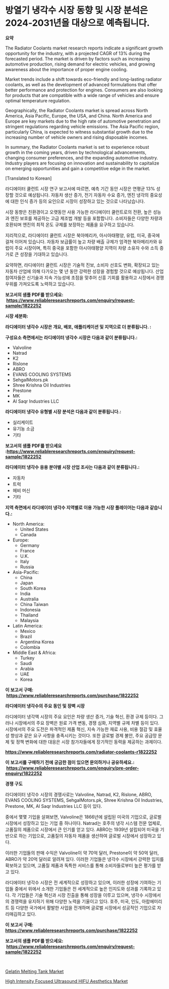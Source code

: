 <p><h1>방열기 냉각수 시장 동향 및 시장 분석은 2024-2031년을 대상으로 예측됩니다.</h1></p><p><strong>요약</strong></p>
<p><p>The Radiator Coolants market research reports indicate a significant growth opportunity for the industry, with a projected CAGR of 13% during the forecasted period. The market is driven by factors such as increasing automotive production, rising demand for electric vehicles, and growing awareness about the importance of proper engine cooling.</p><p>Market trends include a shift towards eco-friendly and long-lasting radiator coolants, as well as the development of advanced formulations that offer better performance and protection for engines. Consumers are also looking for products that are compatible with a wide range of vehicles and ensure optimal temperature regulation.</p><p>Geographically, the Radiator Coolants market is spread across North America, Asia Pacific, Europe, the USA, and China. North America and Europe are key markets due to the high rate of automotive penetration and stringent regulations regarding vehicle emissions. The Asia Pacific region, particularly China, is expected to witness substantial growth due to the increasing number of vehicle owners and rising disposable incomes.</p><p>In summary, the Radiator Coolants market is set to experience robust growth in the coming years, driven by technological advancements, changing consumer preferences, and the expanding automotive industry. Industry players are focusing on innovation and sustainability to capitalize on emerging opportunities and gain a competitive edge in the market.</p><p>[Translated to Korean]</p><p>라디에이터 쿨런트 시장 연구 보고서에 따르면, 예측 기간 동안 시장은 연평균 13% 성장할 것으로 예상됩니다. 자동차 생산 증가, 전기 자동차 수요 증가, 엔진 냉각의 중요성에 대한 인식 증가 등의 요인으로 시장이 성장하고 있는 것으로 나타났습니다.</p><p>시장 동향은 친환경이고 오랫동안 사용 가능한 라디에이터 쿨런트로의 전환, 높은 성능과 엔진 보호를 제공하는 고급 제조법 개발 등을 포함합니다. 소비자들은 다양한 차량과 호환되며 엔진의 최적 온도 규제를 보장하는 제품을 요구하고 있습니다.</p><p>지리적으로, 라디에이터 쿨런트 시장은 북아메리카, 아시아태평양, 유럽, 미국, 중국에 걸쳐 이어져 있습니다. 자동차 보급률이 높고 차량 배출 규제가 엄격한 북아메리카와 유럽이 주요 시장이며, 특히 중국을 포함한 아시아태평양 지역이 차량 소유자 수와 소득 증가로 큰 성장을 기대하고 있습니다.</p><p>요약하면, 라디에이터 쿨런트 시장은 기술적 진보, 소비자 선호도 변화, 확장되고 있는 자동차 산업에 의해 다가오는 몇 년 동안 강력한 성장을 경험할 것으로 예상됩니다. 산업 참여자들은 신기술과 지속 가능성에 초점을 맞추어 신흥 기회를 활용하고 시장에서 경쟁 우위를 가져오도록 노력하고 있습니다.</p></p>
<p><strong>보고서의 샘플 PDF를 받으세요: &nbsp;<a href="https://www.reliableresearchreports.com/enquiry/request-sample/1822252">https://www.reliableresearchreports.com/enquiry/request-sample/1822252</a></strong></p>
<p><strong>시장 세분화:</strong></p>
<p><strong> 라디에이터 냉각수 시장은 개요, 배포, 애플리케이션 및 지역으로 더 분류됩니다. :</strong></p>
<p><strong>구성요소 측면에서는 라디에이터 냉각수 시장은 다음과 같이 분류됩니다.:</strong></p>
<p><ul><li>Valvoline</li><li>Natrad</li><li>K2</li><li>Rislone</li><li>ABRO</li><li>EVANS COOLING SYSTEMS</li><li>SehgalMotors.pk</li><li>Shree Krishna Oil Industries</li><li>Prestone</li><li>MK</li><li>Al Saqr Industries LLC</li></ul></p>
<p><strong> 라디에이터 냉각수 유형별 시장 분석은 다음과 같이 분류됩니다.:</strong></p>
<p><ul><li>실리케이트</li><li>유기농 소금</li><li>기타</li></ul></p>
<p><strong>보고서의 샘플 PDF를 받으세요 :<a href="https://www.reliableresearchreports.com/enquiry/request-sample/1822252">https://www.reliableresearchreports.com/enquiry/request-sample/1822252</a></strong></p>
<p><strong> 라디에이터 냉각수 응용 분야별 시장 산업 조사는 다음과 같이 분류됩니다.:</strong></p>
<p><ul><li>자동차</li><li>트럭</li><li>헤비 머신</li><li>기타</li></ul></p>
<p><strong>지역 측면에서 라디에이터 냉각수 지역별로 이용 가능한 시장 플레이어는 다음과 같습니다.:</strong></p>
<p><ul>
    <li>
        North America:
        <ul>
            <li>United States</li>
            <li>Canada</li>
        </ul>
    </li>
    <li>
        Europe:
        <ul>
            <li>Germany</li>
            <li>France</li>
            <li>U.K.</li>
            <li>Italy</li>
            <li>Russia</li>
        </ul>
    </li>
    <li>
        Asia-Pacific:
        <ul>
            <li>China</li>
            <li>Japan</li>
            <li>South Korea</li>
            <li>India</li>
            <li>Australia</li>
            <li>China Taiwan</li>
            <li>Indonesia</li>
            <li>Thailand</li>
            <li>Malaysia</li>
        </ul>
    </li>
    <li>
        Latin America:
        <ul>
            <li>Mexico</li>
            <li>Brazil</li>
            <li>Argentina Korea</li>
            <li>Colombia</li>
        </ul>
    </li>
    <li>
        Middle East & Africa:
        <ul>
            <li>Turkey</li>
            <li>Saudi</li>
            <li>Arabia</li>
            <li>UAE</li>
            <li>Korea</li>
        </ul>
    </li>
    </ul></p>
<p><strong>이 보고서 구매: &nbsp;<a href="https://www.reliableresearchreports.com/purchase/1822252">https://www.reliableresearchreports.com/purchase/1822252</a></strong></p>
<p><strong>라디에이터 냉각수의 주요 동인 및 장벽 시장</strong></p>
<p><p>라디에이터 냉각액 시장의 주요 요인은 차량 생산 증가, 기술 혁신, 환경 규제 등이다. 그러나 시장에서의 주요 장벽은 원료 가격 변동, 경쟁 심화, 지역별 규제 차별 등이 있다. 시장에서의 주요 도전은 파격적인 제품 혁신, 지속 가능한 재료 사용, 비용 절감 및 효율성 향상과 같은 요구 사항을 충족시키는 것이다. 또한 글로벌 경제 불안, 주요 공급망 문제 및 정책 변화에 대한 대응은 시장 참가자들에게 장기적인 동력을 제공하는 과제이다.</p></p>
<p><strong><a href="https://www.reliableresearchreports.com/radiator-coolants-r1822252">https://www.reliableresearchreports.com/radiator-coolants-r1822252</a></strong></p>
<p><strong>이 보고서를 구매하기 전에 궁금한 점이 있으면 문의하거나 공유하세요.: &nbsp;<a href="https://www.reliableresearchreports.com/enquiry/pre-order-enquiry/1822252">https://www.reliableresearchreports.com/enquiry/pre-order-enquiry/1822252</a></strong></p>
<p><strong>경쟁 구도</strong></p>
<p><p>라디에이터 냉각수 시장의 경쟁사로는 Valvoline, Natrad, K2, Rislone, ABRO, EVANS COOLING SYSTEMS, SehgalMotors.pk, Shree Krishna Oil Industries, Prestone, MK, Al Saqr Industries LLC 등이 있다. </p><p>중에서 몇몇 기업을 살펴보면, Valvoline은 1866년에 설립된 미국의 기업으로, 글로벌 시장에서 성장하고 있는 기업 중 하나이다. Natrad는 호주의 냉각 시스템 전문 업체로, 고품질의 제품으로 시장에서 큰 인기를 얻고 있다. ABRO는 1939년 설립되어 미국을 기반으로 하는 기업으로, 고품질의 자동차 제품을 생산하여 글로벌 시장에서 성장하고 있다. </p><p>이러한 기업들의 판매 수익은 Valvoline이 약 70억 달러, Prestone이 약 50억 달러, ABRO가 약 20억 달러로 알려져 있다. 이러한 기업들은 냉각수 시장에서 강력한 입지를 확보하고 있으며, 고품질 제품과 독특한 서비스를 통해 소비자들로부터 높은 평가를 받고 있다. </p><p>라디에이터 냉각수 시장은 전 세계적으로 성장하고 있으며, 이러한 성장에 기여하는 기업들 중에서 위에서 소개한 기업들은 전 세계적으로 높은 인지도와 성과를 기록하고 있다. 각 기업들은 기술 혁신과 시장 진출을 통해 성장을 이루고 있으며, 냉각수 시장에서의 경쟁력을 유지하기 위해 다양한 노력을 기울이고 있다. 호주, 미국, 인도, 아랍에미리트 등 다양한 국가에서 활발한 사업을 전개하며 글로벌 시장에서 성공적인 기업으로 자리매김하고 있다.</p></p>
<p><strong>이 보고서 구매: &nbsp; <a href="https://www.reliableresearchreports.com/purchase/1822252">https://www.reliableresearchreports.com/purchase/1822252</a></strong></p>
<p><strong>보고서의 샘플 PDF를 받으세요: &nbsp;<a href="https://www.reliableresearchreports.com/enquiry/request-sample/1822252">https://www.reliableresearchreports.com/enquiry/request-sample/1822252</a></strong><strong></strong></p>
<p>&nbsp;</p>
<p><p><a href="https://github.com/joannesouthgate/Market-Research-Report-List-2/blob/main/gelatin-melting-tank-market.md">Gelatin Melting Tank Market</a></p><p><a href="https://eight-handstand-8fb.notion.site/High-Intensity-Focused-Ultrasound-HIFU-Aesthetics-Market-Insight-Market-Trends-Growth-Forecasted--64b4782e943846908e953a8fe27c7609">High Intensity Focused Ultrasound HIFU Aesthetics Market</a></p></p>